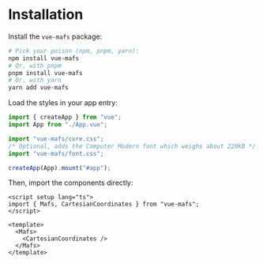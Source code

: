 # Installation

Install the `vue-mafs` package:

```sh
# Pick your poison (npm, pnpm, yarn):
npm install vue-mafs
# Or, with pnpm
pnpm install vue-mafs
# Or, with yarn
yarn add vue-mafs
```

Load the styles in your app entry:

```js
import { createApp } from "vue";
import App from "./App.vue";

import "vue-mafs/core.css";
/* Optional, adds the Computer Modern font which weighs about 220kB */
import "vue-mafs/font.css";

createApp(App).mount("#app");
```
Then, import the components directly:

```vue
<script setup lang="ts">
import { Mafs, CartesianCoordinates } from "vue-mafs";
</script>

<template>
  <Mafs>
    <CartesianCoordinates />
  </Mafs>
</template>
```


